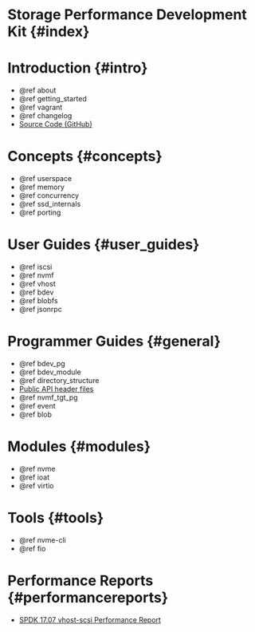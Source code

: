 # Storage Performance Development Kit {#index}

# Introduction {#intro}

- @ref about
- @ref getting_started
- @ref vagrant
- @ref changelog
- [Source Code (GitHub)](https://github.com/spdk/spdk/)

# Concepts {#concepts}

- @ref userspace
- @ref memory
- @ref concurrency
- @ref ssd_internals
- @ref porting

# User Guides {#user_guides}

- @ref iscsi
- @ref nvmf
- @ref vhost
- @ref bdev
- @ref blobfs
- @ref jsonrpc

# Programmer Guides {#general}

- @ref bdev_pg
- @ref bdev_module
- @ref directory_structure
- [Public API header files](files.html)
- @ref nvmf_tgt_pg
- @ref event
- @ref blob

# Modules {#modules}

- @ref nvme
- @ref ioat
- @ref virtio

# Tools {#tools}

- @ref nvme-cli
- @ref fio

# Performance Reports {#performancereports}

- [SPDK 17.07 vhost-scsi Performance Report](https://ci.spdk.io/download/performance-reports/SPDK17_07_vhost_scsi_performance_report.pdf)
